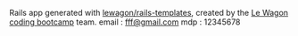 Rails app generated with [lewagon/rails-templates](https://github.com/lewagon/rails-templates), created by the [Le Wagon coding bootcamp](https://www.lewagon.com) team.
email : fff@gmail.com
mdp : 12345678
